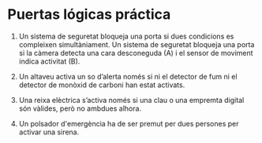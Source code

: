 # Puertas lógicas práctica

1. Un sistema de seguretat bloqueja una porta si dues condicions es compleixen simultàniament. Un sistema de seguretat bloqueja una porta si la càmera detecta una cara desconeguda (A) i el sensor de moviment indica activitat (B).

2. Un altaveu activa un so d’alerta només si ni el detector de fum ni el detector de monòxid de carboni han estat activats.
   
4. Una reixa elèctrica s’activa només si una clau o una empremta digital són vàlides, però no ambdues alhora.
   
6. Un polsador d'emergència ha de ser premut per dues persones per activar una sirena.
